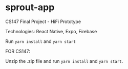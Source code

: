 # sprout-app

CS147 Final Project - HiFi Prototype

Technologies: React Native, Expo, Firebase

Run `yarn install` and `yarn start`

FOR CS147:

Unzip the .zip file and run `yarn install` and `yarn start`.
